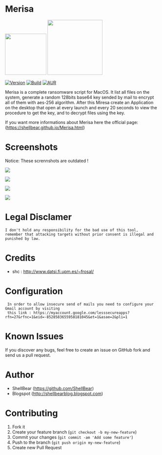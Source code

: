 Merisa
=

<img src="http://i.imgur.com/keNyJQX.png" width="135"> <img src="http://freevector.co/wp-content/uploads/2014/04/49703-dollar-money-sign-on-locked-padlock-security-symbol.png" width="180"> 


[![Version](https://img.shields.io/badge/MIRESA-1.0-brightgreen.svg?maxAge=259200)]()
[![Build](https://img.shields.io/badge/Supported_OS-macOS-orange.svg)]()
[![AUR](https://img.shields.io/aur/license/yaourt.svg)]()


Merisa is a complete ransomware script for MacOS. It list all files on the system, generate a random 128bits base64 key sended by mail to encrypt all of them with aes-256 algorithm. After this Miresa create an Application on the desktop that open at every launch and every 20 seconds to view the procedure to get the key, and to decrypt files using the key.

If you want more informations about Merisa here the official page: (https://shellbear.github.io/Merisa.html)


Screenshots
=
Notice: These scrennshots are outdated ! 

![](http://i.imgur.com/pjMCjtf.png)

![](http://i.imgur.com/cE49sZM.png)

![](http://i.imgur.com/KXXYZJH.png)

![](http://i.imgur.com/ZZkADW0.png)


Legal Disclamer
=
    I don't hold any responsibility for the bad use of this tool,
    remember that attacking targets without prior consent is illegal and punished by law.


Credits
=
- shc : http://www.datsi.fi.upm.es/~frosal/


Configuration 
=
     In order to allow insecure send of mails you need to configure your Gmail account by visiting  
     this link : https://myaccount.google.com/lesssecureapps?rfn=27&rfnc=1&eid=-8528583655958181045&et=1&asae=2&pli=1


Known Issues
=

If you discover any bugs, feel free to create an issue on GitHub fork and
send us a pull request.


Author
=

* ShellBear (https://github.com/ShellBear)
* Blogspot (http://shellbearblog.blogspot.com)


Contributing
=

1. Fork it
2. Create your feature branch (`git checkout -b my-new-feature`)
3. Commit your changes (`git commit -am 'Add some feature'`)
4. Push to the branch (`git push origin my-new-feature`)
5. Create new Pull Request
